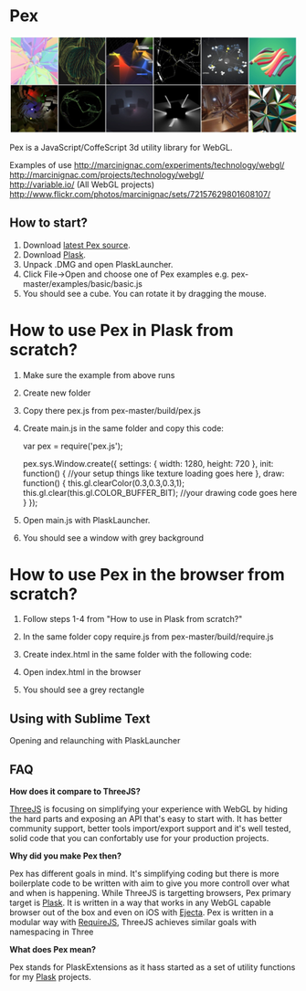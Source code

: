 # Pex

![Pex](assets/pex.jpg)

Pex is a JavaScript/CoffeScript 3d utility library for WebGL.

Examples of use
http://marcinignac.com/experiments/technology/webgl/  
http://marcinignac.com/projects/technology/webgl/  
http://variable.io/ (All WebGL projects)  
http://www.flickr.com/photos/marcinignac/sets/72157629801608107/  

## How to start?

1. Download [latest Pex source](https://github.com/vorg/pex/archive/master.zip).
2. Download [Plask](http://plask.org).
3. Unpack .DMG and open PlaskLauncher.
4. Click File->Open and choose one of Pex examples e.g. pex-master/examples/basic/basic.js
5. You should see a cube. You can rotate it by dragging the mouse.

# How to use Pex in Plask from scratch?

1. Make sure the example from above runs
2. Create new folder
3. Copy there pex.js from pex-master/build/pex.js
4. Create main.js in the same folder and copy this code:

    var pex = require('pex.js');

    pex.sys.Window.create({
      settings: {
        width: 1280,
        height: 720
      },
      init: function() {
        //your setup things like texture loading goes here
      },
      draw: function() {
        this.gl.clearColor(0.3,0.3,0.3,1);
        this.gl.clear(this.gl.COLOR_BUFFER_BIT);
        //your drawing code goes here
      }
    });

5. Open main.js with PlaskLauncher.
6. You should see a window with grey background

# How to use Pex in the browser from scratch?
1. Follow steps 1-4 from "How to use in Plask from scratch?"
2. In the same folder copy require.js from pex-master/build/require.js
3. Create index.html in the same folder with the following code:

    <!doctype html>
    <html lang="en">
    <head>
      <meta charset="UTF-8">
      <title>Pex</title>
      <script type="text/javascript" src="require.js"></script>
      <script type="text/javascript" src="pex.js"></script>
      <script type="text/javascript" src="main.js"></script>
    </head>
    <body>
    </body>
    </html>

4. Open index.html in the browser
5. You should see a grey rectangle

## Using with Sublime Text

Opening and relaunching with PlaskLauncher

## FAQ


**How does it compare to ThreeJS?**

[ThreeJS](http://threejs.org) is focusing on simplifying your experience with WebGL by hiding the hard parts and exposing an API that's easy to start with. It has better community support, better tools import/export support and it's well tested, solid code that you can confortably use for your production projects.

**Why did you make Pex then?**

Pex has different goals in mind. It's simplifying coding but there is more boilerplate code to be written with aim to give you more controll over what and when is happening. While ThreeJS is targetting browsers, Pex primary target is [Plask](http://plask.org). It is written in a way that works in any WebGL capable browser out of the box and even on iOS with [Ejecta](https://github.com/phoboslab/ejecta). Pex is written in a modular way with [RequireJS](http://requirejs.org), ThreeJS achieves similar goals with namespacing in Three

**What does Pex mean?**

Pex stands for PlaskExtensions as it hass started as a set of utility functions for my [Plask](http://plask.org) projects.